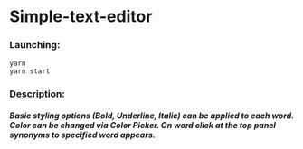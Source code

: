 # Simple-text-editor

### Launching:
`yarn`  
`yarn start`

### Description:
##### Basic styling options (Bold, Underline, Italic) can be applied to each word. Color can be changed via Color Picker. On word click at the top panel synonyms to specified word appears. 
